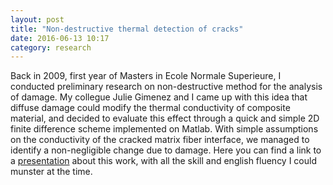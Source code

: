 ```yaml
---
layout: post
title: "Non-destructive thermal detection of cracks"
date: 2016-06-13 10:17
category: research
---
```


Back in 2009, first year of Masters in Ecole Normale Superieure,  I conducted preliminary research on non-destructive method for the analysis of damage. My collegue Julie Gimenez and I came up with this idea that diffuse damage could modify the thermal conductivity of composite material, and decided to evaluate this effect through a quick and simple 2D finite difference scheme implemented on Matlab. With simple assumptions on the conductivity of the cracked matrix fiber interface, we managed to identify a non-negligible change due to damage. Here you can find a link to a [presentation](../pdf/thermal.pdf) about this work, with all the skill and english fluency I could munster at the time.

